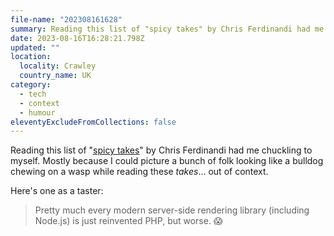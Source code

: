 ```yaml
---
file-name: "202308161628"
summary: Reading this list of "spicy takes" by Chris Ferdinandi had me chuckling to myself.
date: 2023-08-16T16:28:21.798Z
updated: ""
location:
  locality: Crawley
  country_name: UK
category:
  - tech
  - context
  - humour
eleventyExcludeFromCollections: false
---
```


Reading this list of "[spicy takes](https://gomakethings.com/spicy-takes/)" by Chris Ferdinandi had me chuckling to myself. Mostly because I could picture a bunch of folk looking like a bulldog chewing on a wasp while reading these *takes*&hellip; out of context.

Here's one as a taster:

> Pretty much every modern server-side rendering library (including Node.js) is just reinvented PHP, but worse. 😱
